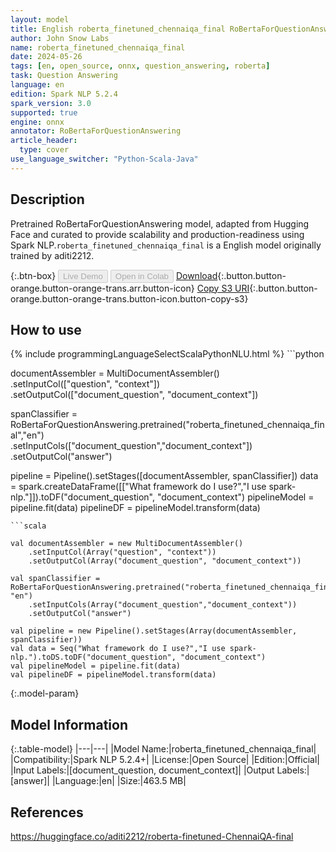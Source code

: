 ```yaml
---
layout: model
title: English roberta_finetuned_chennaiqa_final RoBertaForQuestionAnswering from aditi2212
author: John Snow Labs
name: roberta_finetuned_chennaiqa_final
date: 2024-05-26
tags: [en, open_source, onnx, question_answering, roberta]
task: Question Answering
language: en
edition: Spark NLP 5.2.4
spark_version: 3.0
supported: true
engine: onnx
annotator: RoBertaForQuestionAnswering
article_header:
  type: cover
use_language_switcher: "Python-Scala-Java"
---
```


## Description

Pretrained RoBertaForQuestionAnswering model, adapted from Hugging Face and curated to provide scalability and production-readiness using Spark NLP.`roberta_finetuned_chennaiqa_final` is a English model originally trained by aditi2212.

{:.btn-box}
<button class="button button-orange" disabled>Live Demo</button>
<button class="button button-orange" disabled>Open in Colab</button>
[Download](https://s3.amazonaws.com/auxdata.johnsnowlabs.com/public/models/roberta_finetuned_chennaiqa_final_en_5.2.4_3.0_1716729797901.zip){:.button.button-orange.button-orange-trans.arr.button-icon}
[Copy S3 URI](s3://auxdata.johnsnowlabs.com/public/models/roberta_finetuned_chennaiqa_final_en_5.2.4_3.0_1716729797901.zip){:.button.button-orange.button-orange-trans.button-icon.button-copy-s3}

## How to use



<div class="tabs-box" markdown="1">
{% include programmingLanguageSelectScalaPythonNLU.html %}
```python
             
documentAssembler = MultiDocumentAssembler() \
     .setInputCol(["question", "context"]) \
     .setOutputCol(["document_question", "document_context"])
    
spanClassifier = RoBertaForQuestionAnswering.pretrained("roberta_finetuned_chennaiqa_final","en") \
     .setInputCols(["document_question","document_context"]) \
     .setOutputCol("answer")

pipeline = Pipeline().setStages([documentAssembler, spanClassifier])
data = spark.createDataFrame([["What framework do I use?","I use spark-nlp."]]).toDF("document_question", "document_context")
pipelineModel = pipeline.fit(data)
pipelineDF = pipelineModel.transform(data)

```
```scala

val documentAssembler = new MultiDocumentAssembler()
    .setInputCol(Array("question", "context")) 
    .setOutputCol(Array("document_question", "document_context"))
    
val spanClassifier = RoBertaForQuestionAnswering.pretrained("roberta_finetuned_chennaiqa_final", "en")
    .setInputCols(Array("document_question","document_context")) 
    .setOutputCol("answer") 
    
val pipeline = new Pipeline().setStages(Array(documentAssembler, spanClassifier))
val data = Seq("What framework do I use?","I use spark-nlp.").toDS.toDF("document_question", "document_context")
val pipelineModel = pipeline.fit(data)
val pipelineDF = pipelineModel.transform(data)

```
</div>

{:.model-param}
## Model Information

{:.table-model}
|---|---|
|Model Name:|roberta_finetuned_chennaiqa_final|
|Compatibility:|Spark NLP 5.2.4+|
|License:|Open Source|
|Edition:|Official|
|Input Labels:|[document_question, document_context]|
|Output Labels:|[answer]|
|Language:|en|
|Size:|463.5 MB|

## References

https://huggingface.co/aditi2212/roberta-finetuned-ChennaiQA-final